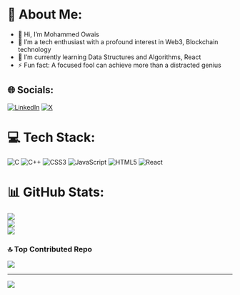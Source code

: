 # 💫 About Me:
- 👋 Hi, I’m Mohammed Owais
- 👀 I’m a tech enthusiast with a profound interest in Web3, Blockchain technology
- 🌱 I’m currently learning Data Structures and Algorithms, React
- ⚡ Fun fact: A focused fool can achieve more than a distracted genius



## 🌐 Socials:
[![LinkedIn](https://img.shields.io/badge/LinkedIn-%230077B5.svg?logo=linkedin&logoColor=white)](https://linkedin.com/in/mohammed-owais-6658301b0) [![X](https://img.shields.io/badge/X-black.svg?logo=X&logoColor=white)](https://x.com/@Mohamme28738350) 

# 💻 Tech Stack:
![C](https://img.shields.io/badge/c-%2300599C.svg?style=for-the-badge&logo=c&logoColor=white) ![C++](https://img.shields.io/badge/c++-%2300599C.svg?style=for-the-badge&logo=c%2B%2B&logoColor=white) ![CSS3](https://img.shields.io/badge/css3-%231572B6.svg?style=for-the-badge&logo=css3&logoColor=white) ![JavaScript](https://img.shields.io/badge/javascript-%23323330.svg?style=for-the-badge&logo=javascript&logoColor=%23F7DF1E) ![HTML5](https://img.shields.io/badge/html5-%23E34F26.svg?style=for-the-badge&logo=html5&logoColor=white) ![React](https://img.shields.io/badge/react-%2320232a.svg?style=for-the-badge&logo=react&logoColor=%2361DAFB)
# 📊 GitHub Stats:
![](https://github-readme-stats.vercel.app/api?username=owaismohammed79&theme=dark&hide_border=false&include_all_commits=false&count_private=false)<br/>
![](https://github-readme-streak-stats.herokuapp.com/?user=owaismohammed79&theme=dark&hide_border=false)<br/>
![](https://github-readme-stats.vercel.app/api/top-langs/?username=owaismohammed79&theme=dark&hide_border=false&include_all_commits=false&count_private=false&layout=compact)

### 🔝 Top Contributed Repo
![](https://github-contributor-stats.vercel.app/api?username=owaismohammed79&limit=5&theme=dark&combine_all_yearly_contributions=true)

---
[![](https://visitcount.itsvg.in/api?id=owaismohammed79&icon=0&color=0)](https://visitcount.itsvg.in)

<!-- Proudly created with GPRM ( https://gprm.itsvg.in ) -->
<!---
owaismohammed79/owaismohammed79 is a ✨ special ✨ repository because its `README.md` (this file) appears on your GitHub profile.
You can click the Preview link to take a look at your changes.
--->
